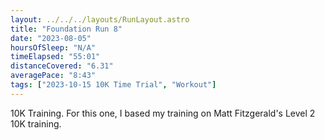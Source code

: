 ```yaml
---
layout: ../../../layouts/RunLayout.astro
title: "Foundation Run 8"
date: "2023-08-05"
hoursOfSleep: "N/A"
timeElapsed: "55:01"
distanceCovered: "6.31"
averagePace: "8:43"
tags: ["2023-10-15 10K Time Trial", "Workout"]
---
```


10K Training. For this one, I based my training on Matt Fitzgerald's Level 2 10K training.
